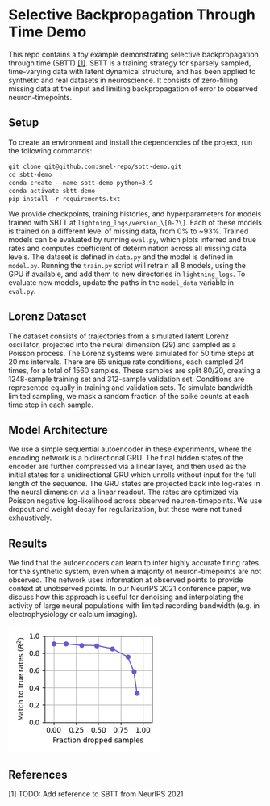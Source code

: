 # Selective Backpropagation Through Time Demo
This repo contains a toy example demonstrating selective backpropagation through time (SBTT) [[1]](#1). SBTT is a training strategy for sparsely sampled, time-varying data with latent dynamical structure, and has been applied to synthetic and real datasets in neuroscience. It consists of zero-filling missing data at the input and limiting backpropagation of error to observed neuron-timepoints.
## Setup
To create an environment and install the dependencies of the project, run the following commands:
```
git clone git@github.com:snel-repo/sbtt-demo.git
cd sbtt-demo
conda create --name sbtt-demo python=3.9
conda activate sbtt-demo
pip install -r requirements.txt
```
We provide checkpoints, training histories, and hyperparameters for models trained with SBTT at `lightning_logs/version_\[0-7\]`. Each of these models is trained on a different level of missing data, from 0% to ~93%. Trained models can be evaluated by running `eval.py`, which plots inferred and true rates and computes coefficient of determination across all missing data levels. The dataset is defined in `data.py` and the model is defined in `model.py`. Running the `train.py` script will retrain all 8 models, using the GPU if available, and add them to new directories in `lightning_logs`. To evaluate new models, update the paths in the `model_data` variable in `eval.py`.
## Lorenz Dataset
The dataset consists of trajectories from a simulated latent Lorenz oscillator, projected into the neural dimension (29) and sampled as a Poisson process. The Lorenz systems were simulated for 50 time steps at 20 ms intervals. There are 65 unique rate conditions, each sampled 24 times, for a total of 1560 samples. These samples are split 80/20, creating a 1248-sample training set and 312-sample validation set. Conditions are represented equally in training and validation sets. To simulate bandwidth-limited sampling, we mask a random fraction of the spike counts at each time step in each sample. 
## Model Architecture
We use a simple sequential autoencoder in these experiments, where the encoding network is a bidirectional GRU. The final hidden states of the encoder are further compressed via a linear layer, and then used as the initial states for a unidirectional GRU which unrolls without input for the full length of the sequence. The GRU states are projected back into log-rates in the neural dimension via a linear readout. The rates are optimized via Poisson negative log-likelihood across observed neuron-timepoints. We use dropout and weight decay for regularization, but these were not tuned exhaustively.
## Results
We find that the autoencoders can learn to infer highly accurate firing rates for the synthetic system, even when a majority of neuron-timepoints are not observed. The network uses information at observed points to provide context at unobserved points. In our NeurIPS 2021 conference paper, we discuss how this approach is useful for denoising and interpolating the activity of large neural populations with limited recording bandwidth (e.g. in electrophysiology or calcium imaging).

![](sbtt-demo/result.png)


## References
<a id="1">[1]</a> TODO: Add reference to SBTT from NeurIPS 2021
